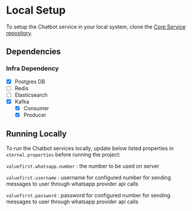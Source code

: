 # Local Setup

To setup the Chatbot service in your local system, clone the [Core Service repository](https://github.com/egovernments/core-services).

## Dependencies

### Infra Dependency

- [X] Postgres DB
- [ ] Redis
- [ ] Elasticsearch
- [X] Kafka
  - [X] Consumer
  - [X] Producer

## Running Locally

To run the Chatbot services locally, update below listed properties in `xternal.properties` before running the project:

```valuefirst.whatsapp.number``` : the number to be used on server

```valuefirst.username``` : username for configured number for sending messages to user through whatsapp provider api calls

```valuefirst.password``` : password for configured number for sending messages to user through whatsapp provider api calls

